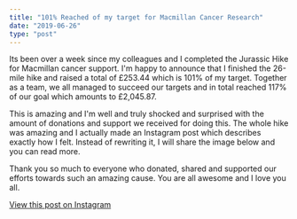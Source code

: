 ```yaml
---
title: "101% Reached of my target for Macmillan Cancer Research"
date: "2019-06-26"
type: "post"
---
```


Its been over a week since my colleagues and I completed the Jurassic Hike for Macmillan cancer support. I'm happy to announce that I finished the 26-mile hike and raised a total of £253.44 which is 101% of my target. Together as a team, we all managed to succeed our targets and in total reached 117% of our goal which amounts to £2,045.87.

This is amazing and I'm well and truly shocked and surprised with the amount of donations and support we received for doing this. The whole hike was amazing and I actually made an Instagram post which describes exactly how I felt. Instead of rewriting it, I will share the image below and you can read more.

Thank you so much to everyone who donated, shared and supported our efforts towards such an amazing cause. You are all awesome and I love you all.

[View this post on Instagram](https://www.instagram.com/p/By03g3mlllz/)